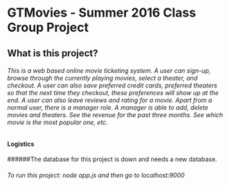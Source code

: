 # GTMovies - Summer 2016 Class Group Project

## What is this project?
###### This is a web based online movie ticketing system. A user can sign-up, browse through the currently playing movies, select a theater, and checkout. A user can also save preferred credit cards, preferred theaters so that the next time they checkout, these preferences will show up at the end. A user can also leave reviews and rating for a movie. Apart from a normal user, there is a manager role. A manager is able to add, delete movies and theaters. See the revenue for the past three months. See which movie is the most popular one, etc. 

#### Logistics
######The database for this project is down and needs a new database. 
###### To run this project: node app.js and then go to localhost:9000
